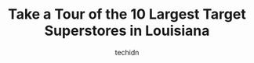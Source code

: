 ---
layout: ampstory
image: https://i0.wp.com/paketmu.com/wp-content/uploads/2023/06/target-grocery-0-in-louisiana-1686368794.jpeg?resize=640,853
author: techidn
featured: false
description: Explore the diverse Target Superstore scene in Louisiana, home to an incredible selection of 10 establishments catering to every taste. Whether youre in search of iconic favorites or undisc
title: Take a Tour of the 10 Largest Target Superstores in Louisiana
cover:
   title: Take a Tour of the 10 Largest Target Superstores in Louisiana
   subtitle: RICKPATE
   background: https://paketmu.com/wp-content/uploads/2023/06/target-grocery-0-in-louisiana-1686368794.jpeg

pages: 
 - layout: thirds
   top: <h1>#1 Super Target</h1>
   bottom: "<p>Just bought this Bai drink from the store yesterday (05/20/2023) near the self checkout area. Expired on July 23rd 2022. Accidentally consumed some of it without realizin</p>"
   background: https://paketmu.com/wp-content/uploads/2023/06/target-grocery-1-in-louisiana-1686368795.jpeg
   backgroundblur: true
 - layout: thirds
   top: <h1>#2 Target Grocery</h1>
   bottom: "<p>This location is pretty good. Yes, there are times where the lack of cashiers can cause the check out lines to be long, but an employee usually calls for more assistance </p>"
   background: https://paketmu.com/wp-content/uploads/2023/06/target-grocery-2-in-louisiana-1686368795.jpeg
   cta:
      link: https://paketmu.com/take-a-tour-of-the-10-largest-target-superstores-in-louisiana/
      text: Take a Tour of the 10 Largest Target Superstores in Louisiana
 - layout: thirds
   top: <h1>#3 Target</h1>
   bottom: "<p>Worst attitude award goes to TIFFANY!  congratulations! Youre the most unpleasant person Ive have ever seen work at target. Not a single word came out of her mouth.</p>"
   background: https://paketmu.com/wp-content/uploads/2023/06/target-grocery-3-in-louisiana-1686368796.jpeg
   cta:
      link: https://paketmu.com/take-a-tour-of-the-10-largest-target-superstores-in-louisiana/
      text: Take a Tour of the 10 Largest Target Superstores in Louisiana
 - layout: thirds
   top: <h1>#4 Target</h1>
   bottom: "<p>4313 Ambassador Caffery Pkwy, Lafayette, LA 70508, United States</p>"
   background: https://images.unsplash.com/photo-1567360425618-1594206637d2?ixlib=rb-4.0.3&ixid=MnwxMjA3fDB8MHxwaG90by1wYWdlfHx8fGVufDB8fHx8&auto=format&fit=crop&w=640&h=853&q=80
   cta:
      link: https://paketmu.com/take-a-tour-of-the-10-largest-target-superstores-in-louisiana/
      text: Take a Tour of the 10 Largest Target Superstores in Louisiana
 - layout: thirds
   top: <h1>#5 Target</h1>
   bottom: "<p>4500 Veterans Memorial Blvd, Metairie, LA 70006, United States</p>"
   background: https://images.unsplash.com/photo-1561679660-d00ee1e0dc8e?ixlib=rb-4.0.3&ixid=MnwxMjA3fDB8MHxwaG90by1wYWdlfHx8fGVufDB8fHx8&auto=format&fit=crop&w=640&h=853&q=80
   cta:
      link: https://paketmu.com/take-a-tour-of-the-10-largest-target-superstores-in-louisiana/
      text: Take a Tour of the 10 Largest Target Superstores in Louisiana
 - layout: thirds
   top: <h1>#6 Target</h1>
   bottom: "<p>7110 Youree Dr, Shreveport, LA 71105, United States</p>"
   background: https://images.unsplash.com/photo-1484589065579-248aad0d8b13?ixlib=rb-4.0.3&ixid=MnwxMjA3fDB8MHxwaG90by1wYWdlfHx8fGVufDB8fHx8&auto=format&fit=crop&w=640&h=853&q=80
   cta:
      link: https://paketmu.com/take-a-tour-of-the-10-largest-target-superstores-in-louisiana/
      text: Take a Tour of the 10 Largest Target Superstores in Louisiana
 - layout: thirds
   top: <h1>#7 Target</h1>
   bottom: "<p>69320 LA-21, Covington, LA 70433, United States</p>"
   background: https://images.unsplash.com/photo-1591393223703-56fe1347ac62?ixlib=rb-4.0.3&ixid=MnwxMjA3fDB8MHxwaG90by1wYWdlfHx8fGVufDB8fHx8&auto=format&fit=crop&w=640&h=853&q=80
   cta:
      link: https://paketmu.com/take-a-tour-of-the-10-largest-target-superstores-in-louisiana/
      text: Take a Tour of the 10 Largest Target Superstores in Louisiana
 - layout: thirds
   middle: Continue reading...
   background: https://images.unsplash.com/photo-1536745287225-21d689278fd1?ixlib=rb-4.0.3&ixid=MnwxMjA3fDB8MHxwaG90by1wYWdlfHx8fGVufDB8fHx8&auto=format&fit=crop&w=640&h=853&q=80
   cta:
      link: https://paketmu.com/take-a-tour-of-the-10-largest-target-superstores-in-louisiana/
      text: Take a Tour of the 10 Largest Target Superstores in Louisiana
      
---